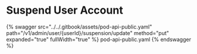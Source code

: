 # Suspend User Account

{% swagger src="../../.gitbook/assets/pod-api-public.yaml" path="/v1/admin/user/{userId}/suspension/update" method="put" expanded="true" fullWidth="true" %} pod-api-public.yaml {% endswagger %}
